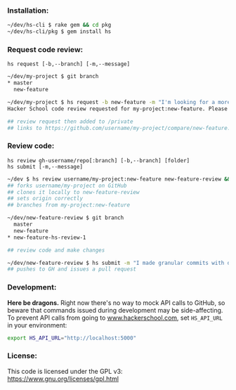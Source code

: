 ### Installation:

```sh
~/dev/hs-cli $ rake gem && cd pkg
~/dev/hs-cli/pkg $ gem install hs
```

### Request code review:

```
hs request [-b,--branch] [-m,--message]
```
```sh
~/dev/my-project $ git branch
* master
  new-feature

~/dev/my-project $ hs request -b new-feature -m "I'm looking for a more concise way to do foobar."
Hacker School code review requested for my-project:new-feature. Please remember to push recent changes to Github.

## review request then added to /private
## links to https://github.com/username/my-project/compare/new-feature...master
```

### Review code:

```
hs review gh-username/repo[:branch] [-b,--branch] [folder]
hs submit [-m,--message]
```
```sh
~/dev $ hs review username/my-project:new-feature new-feature-review && cd new-feature-review
## forks username/my-project on GitHub
## clones it locally to new-feature-review
## sets origin correctly
## branches from my-project:new-feature

~/dev/new-feature-review $ git branch
  master
  new-feature
* new-feature-hs-review-1

## review code and make changes

~/dev/new-feature-review $ hs submit -m "I made granular commits with descriptions of each change. Let me know if you have any questions!"
## pushes to GH and issues a pull request
```

### Development:

**Here be dragons.** Right now there's no way to mock API calls to GitHub, so beware that commands issued during development may be side-affecting. To prevent API calls from going to www.hackerschool.com, set `HS_API_URL` in your environment:

```sh
export HS_API_URL="http://localhost:5000"
```

### License:

This code is licensed under the GPL v3: https://www.gnu.org/licenses/gpl.html
